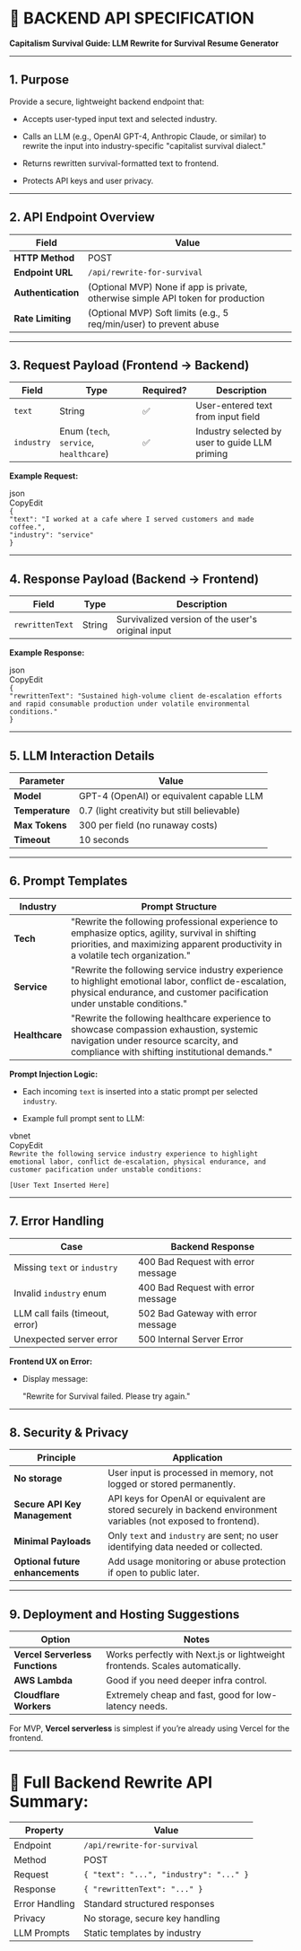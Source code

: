 # **📜 BACKEND API SPECIFICATION**

**Capitalism Survival Guide: LLM Rewrite for Survival Resume Generator**

---

## **1\. Purpose**

Provide a secure, lightweight backend endpoint that:

- Accepts user-typed input text and selected industry.

- Calls an LLM (e.g., OpenAI GPT-4, Anthropic Claude, or similar) to rewrite the input into industry-specific "capitalist survival dialect."

- Returns rewritten survival-formatted text to frontend.

- Protects API keys and user privacy.

---

## **2\. API Endpoint Overview**

| Field              | Value                                                                            |
| ------------------ | -------------------------------------------------------------------------------- |
| **HTTP Method**    | POST                                                                             |
| **Endpoint URL**   | `/api/rewrite-for-survival`                                                      |
| **Authentication** | (Optional MVP) None if app is private, otherwise simple API token for production |
| **Rate Limiting**  | (Optional MVP) Soft limits (e.g., 5 req/min/user) to prevent abuse               |

---

## **3\. Request Payload (Frontend → Backend)**

| Field      | Type                                   | Required? | Description                                    |
| ---------- | -------------------------------------- | --------- | ---------------------------------------------- |
| `text`     | String                                 | ✅        | User-entered text from input field             |
| `industry` | Enum (`tech`, `service`, `healthcare`) | ✅        | Industry selected by user to guide LLM priming |

**Example Request:**

json  
CopyEdit  
`{`  
 `"text": "I worked at a cafe where I served customers and made coffee.",`  
 `"industry": "service"`  
`}`

---

## **4\. Response Payload (Backend → Frontend)**

| Field           | Type   | Description                                       |
| --------------- | ------ | ------------------------------------------------- |
| `rewrittenText` | String | Survivalized version of the user's original input |

**Example Response:**

json  
CopyEdit  
`{`  
 `"rewrittenText": "Sustained high-volume client de-escalation efforts and rapid consumable production under volatile environmental conditions."`  
`}`

---

## **5\. LLM Interaction Details**

| Parameter       | Value                                       |
| --------------- | ------------------------------------------- |
| **Model**       | GPT-4 (OpenAI) or equivalent capable LLM    |
| **Temperature** | 0.7 (light creativity but still believable) |
| **Max Tokens**  | 300 per field (no runaway costs)            |
| **Timeout**     | 10 seconds                                  |

---

## **6\. Prompt Templates**

| Industry       | Prompt Structure                                                                                                                                                                     |
| -------------- | ------------------------------------------------------------------------------------------------------------------------------------------------------------------------------------ |
| **Tech**       | "Rewrite the following professional experience to emphasize optics, agility, survival in shifting priorities, and maximizing apparent productivity in a volatile tech organization." |
| **Service**    | "Rewrite the following service industry experience to highlight emotional labor, conflict de-escalation, physical endurance, and customer pacification under unstable conditions."   |
| **Healthcare** | "Rewrite the following healthcare experience to showcase compassion exhaustion, systemic navigation under resource scarcity, and compliance with shifting institutional demands."    |

**Prompt Injection Logic:**

- Each incoming `text` is inserted into a static prompt per selected `industry`.

- Example full prompt sent to LLM:

vbnet  
CopyEdit  
`Rewrite the following service industry experience to highlight emotional labor, conflict de-escalation, physical endurance, and customer pacification under unstable conditions:`

`[User Text Inserted Here]`

---

## **7\. Error Handling**

| Case                            | Backend Response                   |
| ------------------------------- | ---------------------------------- |
| Missing `text` or `industry`    | 400 Bad Request with error message |
| Invalid `industry` enum         | 400 Bad Request with error message |
| LLM call fails (timeout, error) | 502 Bad Gateway with error message |
| Unexpected server error         | 500 Internal Server Error          |

**Frontend UX on Error:**

- Display message:

  "Rewrite for Survival failed. Please try again."

---

## **8\. Security & Privacy**

| Principle                        | Application                                                                                                       |
| -------------------------------- | ----------------------------------------------------------------------------------------------------------------- |
| **No storage**                   | User input is processed in memory, not logged or stored permanently.                                              |
| **Secure API Key Management**    | API keys for OpenAI or equivalent are stored securely in backend environment variables (not exposed to frontend). |
| **Minimal Payloads**             | Only `text` and `industry` are sent; no user identifying data needed or collected.                                |
| **Optional future enhancements** | Add usage monitoring or abuse protection if open to public later.                                                 |

---

## **9\. Deployment and Hosting Suggestions**

| Option                          | Notes                                                                        |
| ------------------------------- | ---------------------------------------------------------------------------- |
| **Vercel Serverless Functions** | Works perfectly with Next.js or lightweight frontends. Scales automatically. |
| **AWS Lambda**                  | Good if you need deeper infra control.                                       |
| **Cloudflare Workers**          | Extremely cheap and fast, good for low-latency needs.                        |

For MVP, **Vercel serverless** is simplest if you’re already using Vercel for the frontend.

---

# **📜 Full Backend Rewrite API Summary:**

| Property       | Value                                  |
| -------------- | -------------------------------------- |
| Endpoint       | `/api/rewrite-for-survival`            |
| Method         | POST                                   |
| Request        | `{ "text": "...", "industry": "..." }` |
| Response       | `{ "rewrittenText": "..." }`           |
| Error Handling | Standard structured responses          |
| Privacy        | No storage, secure key handling        |
| LLM Prompts    | Static templates by industry           |
